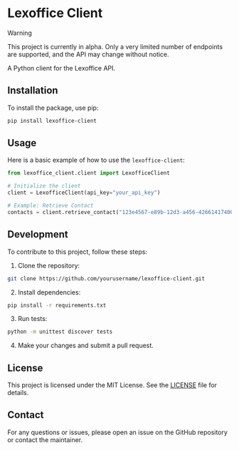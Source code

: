 # Lexoffice Client

> [!WARNING]
> This project is currently in alpha. Only a very limited number of endpoints are supported, and the API may change without notice.

A Python client for the Lexoffice API.

## Installation

To install the package, use pip:

```bash
pip install lexoffice-client
```

## Usage

Here is a basic example of how to use the `lexoffice-client`:

```python
from lexoffice_client.client import LexofficeClient

# Initialize the client
client = LexofficeClient(api_key="your_api_key")

# Example: Retrieve Contact
contacts = client.retrieve_contact("123e4567-e89b-12d3-a456-426614174000")

```

## Development

To contribute to this project, follow these steps:

1. Clone the repository:

```bash
git clone https://github.com/yourusername/lexoffice-client.git
```

2. Install dependencies:

```bash
pip install -r requirements.txt
```

3. Run tests:

```bash
python -m unittest discover tests
```

4. Make your changes and submit a pull request.

## License

This project is licensed under the MIT License. See the [LICENSE](LICENSE) file for details.

## Contact

For any questions or issues, please open an issue on the GitHub repository or contact the maintainer.
